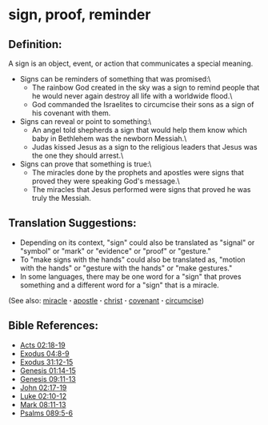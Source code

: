 # sign, proof, reminder #

## Definition: ##

A sign is an object, event, or action that communicates a special meaning.

* Signs can be reminders of something that was promised:\\
   * The rainbow God created in the sky was a sign to remind people that he would never again destroy all life with a worldwide flood.\\
   * God commanded the Israelites to circumcise their sons as a sign of his covenant with them.
* Signs can reveal or point to something:\\
   * An angel told shepherds a sign that would help them know which baby in Bethlehem was the newborn Messiah.\\
   * Judas kissed Jesus as a sign to the religious leaders that Jesus was the one they should arrest.\\
* Signs can prove that something is true:\\
   * The miracles done by the prophets and apostles were signs that proved they were speaking God's message.\\
   * The miracles that Jesus performed were signs that proved he was truly the Messiah.

## Translation Suggestions: ##

* Depending on its context, "sign" could also be translated as "signal" or "symbol" or "mark" or "evidence" or "proof" or "gesture."
* To "make signs with the hands" could also be translated as, "motion with the hands" or "gesture with the hands" or "make gestures."
* In some languages, there may be one word for a "sign" that proves something and a different word for a "sign" that is a miracle.

(See also: [miracle](../kt/miracle.md) **·** [apostle](../kt/apostle.md) **·** [christ](../kt/christ.md) **·** [covenant](../kt/covenant.md) **·** [circumcise](../kt/circumcise.md))

## Bible References: ##

* [Acts 02:18-19](https://door43.org/en/bible/notes/act/02/18)
* [Exodus 04:8-9](https://door43.org/en/bible/notes/exo/04/08)
* [Exodus 31:12-15](https://door43.org/en/bible/notes/exo/31/12)
* [Genesis 01:14-15](https://door43.org/en/bible/notes/gen/01/14)
* [Genesis 09:11-13](https://door43.org/en/bible/notes/gen/09/11)
* [John 02:17-19](https://door43.org/en/bible/notes/jhn/02/17)
* [Luke 02:10-12](https://door43.org/en/bible/notes/luk/02/10)
* [Mark 08:11-13](https://door43.org/en/bible/notes/mrk/08/11)
* [Psalms 089:5-6](https://door43.org/en/bible/notes/psa/089/005)
